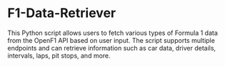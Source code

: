 # F1-Data-Retriever
This Python script allows users to fetch various types of Formula 1 data from the OpenF1 API based on user input. The script supports multiple endpoints and can retrieve information such as car data, driver details, intervals, laps, pit stops, and more.
